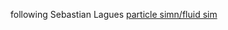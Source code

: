 following Sebastian Lagues [particle simn/fluid sim](https://www.youtube.com/watch?v=rSKMYc1CQHE&t=813s)
